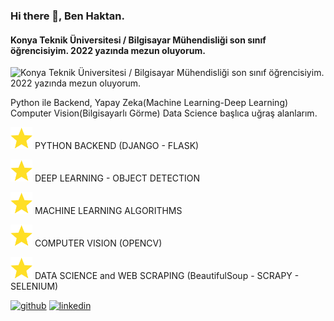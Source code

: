 ### Hi there 👋, Ben Haktan.
#### Konya Teknik Üniversitesi / Bilgisayar Mühendisliği son sınıf öğrencisiyim. 2022 yazında mezun oluyorum.
![Konya Teknik Üniversitesi / Bilgisayar Mühendisliği son sınıf öğrencisiyim. 2022 yazında mezun oluyorum.](https://st.myideasoft.com/idea/ct/82/myassets/blogs/python.jpg?revision=1581687707)

Python ile Backend, Yapay Zeka(Machine Learning-Deep Learning) Computer Vision(Bilgisayarlı Görme) Data Science başlıca uğraş alanlarım.



<a href='https://stars.github.com/'><img src='https://raw.githubusercontent.com/acervenky/animated-github-badges/master/assets/starbadge.gif' width='35' height='35'></a> PYTHON BACKEND (DJANGO - FLASK)

<a href='https://stars.github.com/'><img src='https://raw.githubusercontent.com/acervenky/animated-github-badges/master/assets/starbadge.gif' width='35' height='35'></a> DEEP LEARNING - OBJECT DETECTION

<a href='https://stars.github.com/'><img src='https://raw.githubusercontent.com/acervenky/animated-github-badges/master/assets/starbadge.gif' width='35' height='35'></a> MACHINE LEARNING ALGORITHMS 

<a href='https://stars.github.com/'><img src='https://raw.githubusercontent.com/acervenky/animated-github-badges/master/assets/starbadge.gif' width='35' height='35'></a> COMPUTER VISION (OPENCV)

<a href='https://stars.github.com/'><img src='https://raw.githubusercontent.com/acervenky/animated-github-badges/master/assets/starbadge.gif' width='35' height='35'></a> DATA SCIENCE and WEB SCRAPING (BeautifulSoup - SCRAPY - SELENIUM)

[<img src='https://cdn.jsdelivr.net/npm/simple-icons@3.0.1/icons/github.svg' alt='github' height='40'>](https://github.com/https://github.com/HocktoN)  [<img src='https://cdn.jsdelivr.net/npm/simple-icons@3.0.1/icons/linkedin.svg' alt='linkedin' height='40'>](https://www.linkedin.com/in/https://www.linkedin.com/in/haktan-%C3%B6zer-5a8355174//)  



